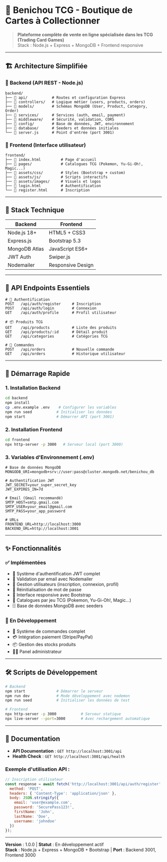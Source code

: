 # 🎴 Benichou TCG - Boutique de Cartes à Collectionner

> **Plateforme complète de vente en ligne spécialisée dans les TCG (Trading Card Games)**  
> Stack : Node.js + Express + MongoDB + Frontend responsive

---

## 🏗️ Architecture Simplifiée

### 📂 **Backend** (API REST - Node.js)
```
backend/
├── 📁 api/           # Routes et configuration Express
├── 📁 controllers/   # Logique métier (users, products, orders)
├── 📁 models/        # Schémas MongoDB (User, Product, Category, Order)
├── 📁 services/      # Services (auth, email, payment)
├── 📁 middleware/    # Sécurité, validation, CORS
├── 📁 config/        # Base de données, JWT, environnement
├── 📁 database/      # Seeders et données initiales
└── 📄 server.js      # Point d'entrée (port 3001)
```

### 📂 **Frontend** (Interface utilisateur)
```
frontend/
├── 📄 index.html         # Page d'accueil
├── 📁 pages/             # Catalogues TCG (Pokemon, Yu-Gi-Oh!, Magic...)
├── 📁 assets/css/        # Styles (Bootstrap + custom)
├── 📁 assets/js/         # Scripts interactifs
├── 📁 assets/images/     # Visuels et logos
├── 📄 login.html         # Authentification
└── 📄 register.html      # Inscription
```

---

## 🔧 **Stack Technique**

| **Backend** | **Frontend** |
|-------------|--------------|
| Node.js 18+ | HTML5 + CSS3 |
| Express.js | Bootstrap 5.3 |
| MongoDB Atlas | JavaScript ES6+ |
| JWT Auth | Swiper.js |
| Nodemailer | Responsive Design |

---

## 📡 **API Endpoints Essentiels**

```http
# 🔐 Authentification
POST   /api/auth/register     # Inscription
POST   /api/auth/login        # Connexion  
GET    /api/auth/profile      # Profil utilisateur

# 📦 Produits TCG
GET    /api/products          # Liste des produits
GET    /api/products/:id      # Détail produit
GET    /api/categories        # Catégories TCG

# 🛒 Commandes
POST   /api/orders            # Nouvelle commande
GET    /api/orders            # Historique utilisateur
```

---

## 🚀 **Démarrage Rapide**

### 1. **Installation Backend**
```bash
cd backend
npm install
cp .env.example .env    # Configurer les variables
npm run seed           # Initialiser les données
npm start              # Démarrer API (port 3001)
```

### 2. **Installation Frontend**
```bash
cd frontend
npx http-server -p 3000   # Serveur local (port 3000)
```

### 3. **Variables d'Environnement (.env)**
```env
# Base de données MongoDB
MONGODB_URI=mongodb+srv://user:pass@cluster.mongodb.net/benichou_db

# Authentification JWT
JWT_SECRET=your_super_secret_key
JWT_EXPIRES_IN=7d

# Email (Gmail recommandé)
SMTP_HOST=smtp.gmail.com
SMTP_USER=your_email@gmail.com
SMTP_PASS=your_app_password

# URLs
FRONTEND_URL=http://localhost:3000
BACKEND_URL=http://localhost:3001
```

---

## ✨ **Fonctionnalités**

### ✅ **Implémentées**
- 🔐 Système d'authentification JWT complet
- 📧 Validation par email avec Nodemailer  
- 👤 Gestion utilisateurs (inscription, connexion, profil)
- 🔑 Réinitialisation de mot de passe
- 📱 Interface responsive avec Bootstrap
- 🎴 Catalogues par jeu TCG (Pokemon, Yu-Gi-Oh!, Magic...)
- 🗄️ Base de données MongoDB avec seeders

### 🔄 **En Développement**
- 🛒 Système de commandes complet
- 💳 Intégration paiement (Stripe/PayPal)
- 📦 Gestion des stocks produits
- 👨‍💼 Panel administrateur

---

## 🛠️ **Scripts de Développement**

```bash
# Backend
npm start              # Démarrer le serveur
npm run dev            # Mode développement avec nodemon
npm run seed           # Initialiser les données de test

# Frontend  
npx http-server -p 3000           # Serveur statique
npx live-server --port=3000       # Avec rechargement automatique
```

---

## 📖 **Documentation**

- **API Documentation** : `GET http://localhost:3001/api`
- **Health Check** : `GET http://localhost:3001/api/health`

### Exemple d'utilisation API :
```javascript
// Inscription utilisateur
const response = await fetch('http://localhost:3001/api/auth/register', {
  method: 'POST',
  headers: { 'Content-Type': 'application/json' },
  body: JSON.stringify({
    email: 'user@example.com',
    password: 'SecurePass123!',
    firstName: 'John',
    lastName: 'Doe',
    username: 'johndoe'
  })
});
```

---

**Version** : 1.0.0 | **Statut** : En développement actif  
**Stack** : Node.js + Express + MongoDB + Bootstrap | **Port** : Backend 3001, Frontend 3000
